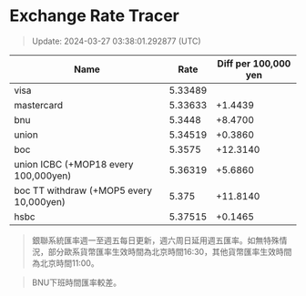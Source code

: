 # Exchange Rate Tracer

> Update: 2024-03-27 03:38:01.292877 (UTC)

| Name                                    |    Rate | Diff per 100,000 yen   |
|-----------------------------------------|---------|------------------------|
| visa                                    | 5.33489 |                        |
| mastercard                              | 5.33633 | +1.4439                |
| bnu                                     | 5.3448  | +8.4700                |
| union                                   | 5.34519 | +0.3860                |
| boc                                     | 5.3575  | +12.3140               |
| union ICBC (+MOP18 every 100,000yen)    | 5.36319 | +5.6860                |
| boc TT withdraw (+MOP5 every 10,000yen) | 5.375   | +11.8140               |
| hsbc                                    | 5.37515 | +0.1465                |

> 銀聯系統匯率週一至週五每日更新，週六周日延用週五匯率。如無特殊情況，部分歐系貨幣匯率生效時間為北京時間16:30，其他貨幣匯率生效時間為北京時間11:00。

> BNU下班時間匯率較差。

